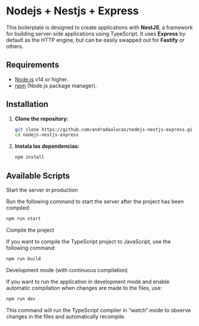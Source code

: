 # Nodejs + Nestjs + Express

This boilerplate is designed to create applications with **NestJS**, a framework for building server-side applications using TypeScript. It uses **Express** by default as the HTTP engine, but can be easily swapped out for **Fastify** or others.

## Requirements

- [Node.js](https://nodejs.org/) v14 or higher.
- [npm](https://www.npmjs.com/) (Node.js package manager).

## Installation

1. **Clone the repository:**

   ```bash
   git clone https://github.com/andradaalucas/nodejs-nestjs-express.git
   cd nodejs-nestjs-express
   ```

1. **Instala las dependencias:**

   ```bash
   npm install
   ```

## Available Scripts

Start the server in production

Run the following command to start the server after the project has been compiled:

```bash
npm run start
```

Compile the project

If you want to compile the TypeScript project to JavaScript, use the following command:

```bash
npm run build
```

Development mode (with continuous compilation)

If you want to run the application in development mode and enable automatic compilation when changes are made to the files, use:

```bash
npm run dev
```

This command will run the TypeScript compiler in “watch” mode to observe changes in the files and automatically recompile.